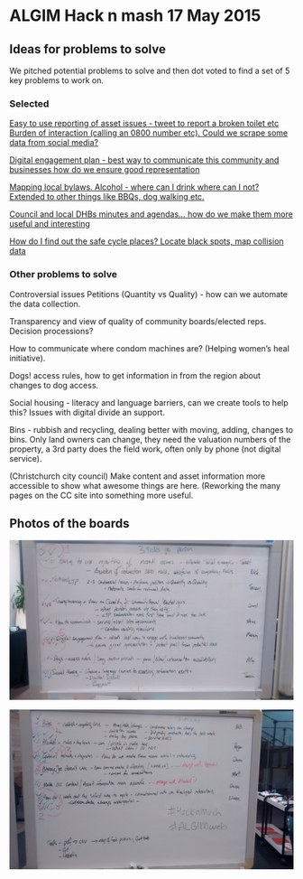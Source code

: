 # ALGIM Hack n mash 17 May 2015

## Ideas for problems to solve
We pitched potential problems to solve and then dot voted to find a set of 5 key problems to work on.

### Selected
[Easy to use reporting of asset issues - tweet to report a broken toilet etc Burden of interaction (calling an 0800 number etc). Could we scrape some data from social media?](easy-to-use-reporting-of-asset-issues.md)

[Digital engagement plan - best way to communicate this community and businesses how do we ensure good representation](digital-engagement.md)

[Mapping local bylaws. Alcohol - where can I drink where can I not? Extended to other things like BBQs, dog walking etc.](mapping-bylaws.md)

[Council and local DHBs minutes and agendas… how do we make them more useful and  interesting](making-minutes-useful.md)

[How do I find out the safe cycle places? Locate black spots, map collision data](safe-cycle-places.md)

### Other problems to solve
Controversial issues Petitions (Quantity vs Quality) - how can we automate the data collection.

Transparency and view of quality of community boards/elected reps. Decision processions? 

How to communicate where condom machines are? (Helping women’s heal initiative).

Dogs! access rules, how to get information in from the region about changes to dog access.

Social housing - literacy and language barriers, can we create tools to help this? Issues with digital divide an support.

Bins - rubbish and recycling, dealing better with moving, adding, changes to bins. Only land owners can change, they need the valuation numbers of the property, a 3rd party does the field work, often only by phone (not digital service).

(Christchurch city council) Make content and asset information more accessible to show what awesome things are here. (Reworking the many pages on the CC site into something more useful.


## Photos of the boards

![Problem board 1](assets/problem-board-1.jpg)

![Problem board 2](assets/problem-board-2.jpg)














